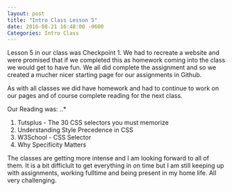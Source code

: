 ```yaml
---
layout: post
title: "Intro Class Lesson 5"
date: 2016-08-21 16:48:00 -0600
Categories: Intro Class
---
```


Lesson 5 in our class was Checkpoint 1.  We had to recreate a website and were promised that if we completed this as homework coming into the class we would get to have fun.  We all did complete the assignment and so we created a mucher nicer starting page for our assignments in Github.

As with all classes we did have homework and had to continue to work on our pages and of course complete reading for the next class.

Our Reading was:
..*
1. Tutsplus - The 30 CSS selectors you must memorize
2. Understanding Style Precedence in CSS
3. W3School - CSS Selector
4. Why Specificity Matters

The classes are getting more intense and I am looking forward to all of them.  It is a bit difficlult to get everything in on time but I am still keeping up with assignments, working fulltime and being present in my home life.  All very challenging.
